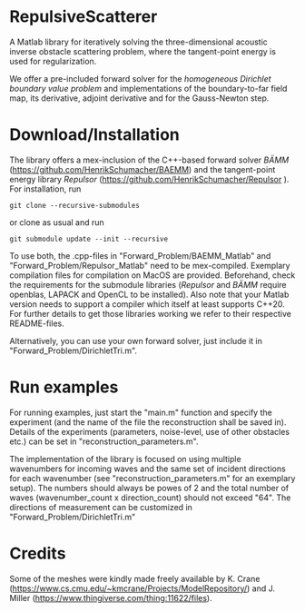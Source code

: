 # RepulsiveScatterer

A Matlab library for iteratively solving the three-dimensional acoustic inverse obstacle scattering problem, where the tangent-point energy is used for regularization.

We offer a pre-included forward solver for the _homogeneous Dirichlet boundary value problem_ and implementations of the boundary-to-far field map, its derivative, adjoint derivative and for the Gauss-Newton step.

# Download/Installation

The library offers a mex-inclusion of the C++-based forward solver _BÄMM_ (https://github.com/HenrikSchumacher/BAEMM) and the tangent-point energy library _Repulsor_ (https://github.com/HenrikSchumacher/Repulsor ).
For installation, run

    git clone --recursive-submodules
    
or clone as usual and run

    git submodule update --init --recursive 
    
To use both, the .cpp-files in "Forward_Problem/BAEMM_Matlab" and "Forward_Problem/Repulsor_Matlab" need to be mex-compiled. Exemplary compilation files for compilation on MacOS are provided. Beforehand, check the requirements for the submodule libraries (_Repulsor_ and _BÄMM_ require openblas, LAPACK and OpenCL to be installed). Also note that your Matlab version needs to support a compiler which itself at least supports C++20. For further details to get those libraries working we refer to their respective README-files.

Alternatively, you can use your own forward solver, just include it in "Forward_Problem/DirichletTri.m".

# Run examples

For running examples, just start the "main.m" function and specify the experiment (and the name of the file the reconstruction shall be saved in). Details of the experiments (parameters, noise-level, use of other obstacles etc.) can be set in "reconstruction_parameters.m".

The implementation of the library is focused on using multiple wavenumbers for incoming waves and the same set of incident directions for each wavenumber (see "reconstruction_parameters.m" for an exemplary setup). The numbers should always be powes of $2$ and the total number of waves (wavenumber_count x direction_count) should not exceed "64".
The directions of measurement can be customized in "Forward_Problem/DirichletTri.m"

# Credits

Some of the meshes were kindly made freely available by K. Crane (https://www.cs.cmu.edu/~kmcrane/Projects/ModelRepository/) and J. Miller (https://www.thingiverse.com/thing:11622/files).
